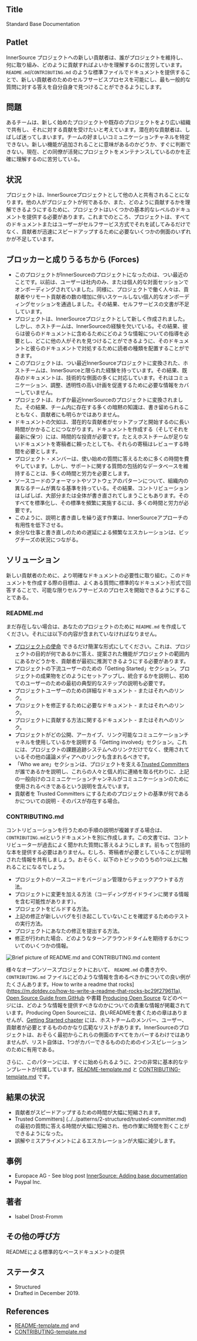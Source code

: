 ## Title

Standard Base Documentation

## Patlet

InnerSource プロジェクトへの新しい貢献者は、誰がプロジェクトを維持し、何に取り組み、どのように貢献すればよいかを理解するのに苦労しています。`README.md`/`CONTRIBUTING.md` のような標準ファイルでドキュメントを提供することで、新しい貢献者のためのセルフサービスプロセスを可能にし、最も一般的な質問に対する答えを自分自身で見つけることができるようにします。

## 問題

あるチームは、新しく始めたプロジェクトや既存のプロジェクトをより広い組織で共有し、それに対する貢献を受けたいと考えています。潜在的な貢献者は、しばしば迷ってしまいます。チームの好ましいコミュニケーションチャネルを特定できない。新しい機能が追加されることに意味があるのかどうか、すぐに判断できない。現在、どの同僚が活発にプロジェクトをメンテナンスしているのかを正確に理解するのに苦労している。

## 状況

プロジェクトは、InnerSourceプロジェクトとして他の人と共有されることになります。他の人がプロジェクトが何であるか、また、どのように貢献するかを理解できるようにするために、プロジェクトはいくつかの基本的なレベルのドキュメントを提供する必要があります。これまでのところ、プロジェクトは、すべてのドキュメントまたはユーザーがセルフサービス方式でそれを試してみるだけでなく、貢献者が迅速にスピードアップするために必要ないくつかの側面のいずれかが不足しています。

## ブロッカーと成りうるちから (Forces)

* このプロジェクトがInnerSourceのプロジェクトになったのは、つい最近のことです。以前は、ユーザーは社内のみ、または個人的な対面セッションでオンボーディングされていました。同様に、プロジェクトで働く人々は、貢献者やリモート貢献者の数の増加に伴いスケールしない個人的なオンボーディングセッションを通過しました。その結果、セルフサービスの文書が不足しています。
* プロジェクトは、InnerSourceプロジェクトとして新しく作成されました。しかし、ホストチームは、InnerSourceの経験を欠いている。その結果、彼らは彼らのドキュメントに含めるためにどのような情報についての指導を必要とし、どこに他の人がそれを見つけることができるように、そのドキュメントと彼らのドキュメントで対処するために読者の種類を配置することができます。
* このプロジェクトは、つい最近InnerSourceプロジェクトに変換された、ホストチームは、InnerSourceと限られた経験を持っています。その結果、既存のドキュメントは、技術的な側面の多くに対応しています。それはコミュニケーション、調整、透明性の高い計画を促進するために必要な情報をカバーしていません。
* プロジェクトは、わずか最近InnerSourceのプロジェクトに変換されました。その結果、チーム内に存在する多くの暗黙の知識は、書き留められることもなく、貢献者にも明らかではありません。
* ドキュメントの欠如は、潜在的な貢献者がセットアップと開始するのに長い時間がかかることにつながります。ドキュメントを作成する（そしてそれを最新に保つ）には、時間的な投資が必要です。たとえホストチームが足りないドキュメントを寄稿者に頼ったとしても、それらの寄稿はレビューする時間を必要とします。
* プロジェクト・メンバーは、使い始めの質問に答えるために多くの時間を費やしています。しかし、サポートに関する質問の包括的なデータベースを維持することは、多くの時間と労力を必要とします。
* ソースコードのフォーマットやソフトウェアのパターンについて、組織内の異なるチームが異なる基準を持っている。その結果、コントリビューションはしばしば、大部分または全体が書き直されてしまうこともあります。そのすべてを標準化し、その標準を頻繁に実施するには、多くの時間と労力が必要です。
* このように、説明と書き直しを繰り返す作業は、InnerSourceアプローチの有用性を低下させる。
* 余分な仕事と書き直しのための遅延による頻繁なエスカレーションは、ビッグチーズの状況につながる。

## ソリューション

新しい貢献者のために、より明確なドキュメントの必要性に取り組む。このドキュメントを作成する際の目標は、よくある質問に標準的なドキュメント形式で回答することで、可能な限りセルフサービスのプロセスを開始できるようにすることである。

### README.md

まだ存在しない場合は、あなたのプロジェクトのために `README.md` を作成してください。それには以下の内容が含まれていなければなりません。

* [プロジェクトの使命](https://producingoss.com/en/producingoss.html#mission-statement) できるだけ簡潔な形式にしてください。これは、プロジェクトの目的が何であるかに答え、提案された機能がプロジェクトの範囲内にあるかどうかを、貢献者が最初に推測できるようにする必要があります。
* プロジェクトの下流ユーザーのための「Getting Started」セクション。プロジェクトの成果物をどのようにセットアップし、統合するかを説明し、初めてのユーザーのための最初の典型的なステップの説明も必要です。
* プロジェクトユーザーのための詳細なドキュメント - またはそれへのリンク。
* プロジェクトを修正するために必要なドキュメント - またはそれへのリンク。
* プロジェクトに貢献する方法に関するドキュメント - またはそれへのリンク。
* プロジェクトがどの公開、アーカイブ、リンク可能なコミュニケーションチャネルを使用しているかを説明する「Getting involved」セクション。これには、プロジェクトの課題追跡システムへのリンクだけでなく、使用されているその他の議論メディアへのリンクも含まれるべきです。
* 「Who we are」セクションは、プロジェクトを支える[Trusted Committers](../../patterns/2-structured/trusted-committer.md) が誰であるかを説明し、これらの人々と個人的に連絡を取る代わりに、上記の一般向けのコミュニケーションチャンネルがコミュニケーションのために使用されるべきであるという説明を含んでいます。
* 貢献者を Trusted Committers にするためのプロジェクトの基準が何であるかについての説明 - そのパスが存在する場合。

### CONTRIBUTING.md

コントリビューションを行うための手順の説明が複雑すぎる場合は、`CONTRIBUTING.md`というドキュメントを別に作成します。この文書では、コントリビューターが過去によく聞かれた質問に答えるようにします。前もって包括的な本を提供する必要はありません。むしろ、寄稿者が必要としていることが証明された情報を共有しましょう。おそらく、以下のトピックのうちの1つ以上に触れることになるでしょう。

* プロジェクトのソースコードをバージョン管理からチェックアウトする方法。
* プロジェクトに変更を加える方法（コーディングガイドラインに関する情報を含む可能性があります）。
* プロジェクトをビルドする方法。
* 上記の修正が新しいバグを引き起こしていないことを確認するためのテストの実行方法。
* プロジェクトにあなたの修正を提出する方法。
* 修正が行われた場合、どのようなターンアラウンドタイムを期待するかについてのいくつかの情報。

![Brief picture of README.md and CONTRIBUTING.md content](../../../patterns/2-structured/project-setup/assets/base\_docs\_drawing.png)

様々なオープンソースプロジェクトにおいて、 `README.md` の書き方や、 `CONTRIBUTING.md` ファイルにどのような情報を含めるべきかについての良い例がたくさんあります。How to write a readme that rocks](https://m.dotdev.co/how-to-write-a-readme-that-rocks-bc29f279611a), [Open Source Guide from GitHub](https://opensource.guide/) や書籍 [Producing Open Source](https://producingoss.com/en/producingoss.html) などのページには、どのような情報を提供すべきなのかについての貴重な情報が掲載されています。Producing Open Sourceには、良いREADMEを書くための章はありませんが、[Getting Started chapter](https://producingoss.com/en/producingoss.html#starting-from-what-you-have) には、ホストチームのメンバー、ユーザー、貢献者が必要とするもののかなり広範なリストがあります。InnerSourceのプロジェクトは、おそらく最初からこれらの側面のすべてをカバーするわけではありませんが、リスト自体は、1つがカバーできるもののためのインスピレーションのために有用である。

さらに、このパターンには、すぐに始められるように、2つの非常に基本的なテンプレートが付属しています。[README-template.md](../../../patterns/2-structured/project-setup/templates/README-template.md) と [CONTRIBUTING-template.md](../../../.../patterns/2-structured/project-setup/templates/CONTRIBUTING-template.md) です。

## 結果の状況

* 貢献者がスピードアップするための時間が大幅に短縮されます。
* Trusted Committers] (../../patterns/2-structured/trusted-committer.md) の最初の質問に答える時間が大幅に短縮され、他の作業に時間を割くことができるようになった。
* 誤解やミスアライメントによるエスカレーションが大幅に減少します。

## 事例

* Europace AG - See blog post [InnerSource: Adding base documentation](https://tech.europace.de/post/innersource-base-documentation/)
* Paypal Inc.

## 著者

* Isabel Drost-Fromm

## その他の呼び方

READMEによる標準的なベースドキュメントの提供

## ステータス

* Structured
* Drafted in December 2019.

## References

* [README-template.md](../../../patterns/2-structured/project-setup/templates/README-template.md) and
* [CONTRIBUTING-template.md](../../../patterns/2-structured/project-setup/templates/CONTRIBUTING-template.md)
